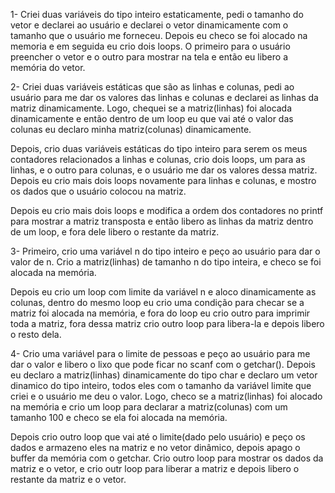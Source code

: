 1- Criei duas variáveis do tipo inteiro estaticamente, pedi o tamanho do vetor e declarei ao usuário e declarei o vetor dinamicamente com o tamanho que o usuário me forneceu. Depois eu checo se foi alocado na memoria e em seguida eu crio dois loops. O primeiro para o usuário preencher o vetor e o outro para mostrar na tela e então eu libero a memória do vetor.


2- Criei duas variáveis estáticas que são as linhas e colunas, pedi ao usuário para me dar os valores das linhas e colunas e declarei as linhas da matriz dinamicamente. Logo, chequei se a matriz(linhas) foi alocada dinamicamente e então dentro de um loop eu que vai até o valor das colunas eu declaro minha matriz(colunas) dinamicamente.

Depois, crio duas variáveis estáticas do tipo inteiro para serem os meus contadores relacionados a linhas e colunas, crio dois loops, um para as linhas, e o outro para colunas, e o usuário me dar os valores dessa matriz. Depois eu crio mais dois loops novamente para linhas e colunas, e mostro os dados que o usuário colocou na matriz. 

Depois eu crio mais dois loops e modifica a ordem dos contadores no printf para mostrar a matriz transposta e então libero as linhas da matriz dentro de um loop, e fora dele libero o restante da matriz.


3- Primeiro, crio uma variável n do tipo inteiro e peço ao usuário para dar o valor de n. Crio a matriz(linhas) de tamanho n do tipo inteira, e checo se foi alocada na memória.

Depois eu crio um loop com limite da variável n e aloco dinamicamente as colunas, dentro do mesmo loop eu crio uma condição para checar se a matriz foi alocada na memória, e fora do loop eu crio outro para imprimir toda a matriz, fora dessa matriz crio outro loop para libera-la e depois libero o resto dela.


4- Crio uma variável para o limite de pessoas e peço ao usuário para me dar o valor e libero o lixo que pode ficar no scanf com o getchar(). Depois eu declaro a matriz(linhas) dinamicamente do tipo char e declaro um vetor dinamico do tipo inteiro, todos eles com o tamanho da variável limite que criei e o usuário me deu o valor. Logo, checo se a matriz(linhas) foi alocado na memória e crio um loop para declarar a matriz(colunas) com um tamanho 100 e checo se ela foi alocada na memória.

Depois crio outro loop que vai até o limite(dado pelo usuário) e peço os dados e armazeno eles na matriz e no vetor dinâmico, depois apago o buffer da memória com o getchar. Crio outro loop para mostrar os dados da matriz e o vetor, e crio outr loop para liberar a matriz e depois libero o restante da matriz e o vetor.
